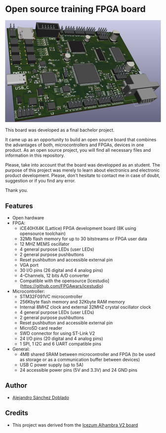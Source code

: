 # Open source training FPGA board

![](https://github.com/asdoblado96/TFG_2020_ASD/blob/master/Docs/3dfinal.jpg)

This board was developed as a final bachelor project.

It came up as an opportunity to build an open source board that combines the advantages of both, microcontrollers and FPGAs, devices in one product. As an open source project, you will find all necessary files and information in this repository.

Please, take into account that the board was developped as an student. The purpose of this project was merely to learn about electronics and electronic product development. Please, don't hesitate to contact me in case of doubt, suggestion or if you find any error. 

Thank you.

## Features

* Open hardware
* FPGA:
    * iCE40HX4K (Lattice) FPGA development board (8K using opensource toolchain)
    * 32Mb flash memory for up to 30 bitstreams or FPGA user data
    * 12 MHZ MEMS oscillator 
    * 4 general purpose LEDs (user LEDs)
    * 2 general purpose pushbuttons
    * Reset pushbutton and accessible external pin
    * VGA port
    * 30 I/O pins (26 digital and 4 analog pins)
    * 4-Channels, 12 bits A/D converter
    * Compatible with the opensource [Icestudio] (https://github.com/FPGAwars/icestudio)
* Microcontroller:
    * STM32F091VC microcontroller
    * 256Kbyte flash memory and 32Kbyte RAM memory
    * Internal 8MHZ clock and external 32MHZ crystal oscillator clock
    * 4 general purpose LEDs (user LEDs)
    * 2 general purpose pushbuttons
    * Reset pushbutton and accessible external pin
    * MicroSD card reader
    * SWD connector for using ST-Link V2
    * 24 I/O pins (20 digital and 4 analog pins)
    * 1 SPI, 1 I2C and 6 UART compatible pins
* General:
    * 4MB shared SRAM between microcontroller and FPGA (to be used as storage or as a communication buffer between devices)
    * USB C power supply (up to 5A)
    * 24 accessible power pins (5V and 3.3V) and 24 GND pins


## Author

* [Alejandro Sánchez Doblado](https://www.linkedin.com/in/alejandro-s%C3%A1nchez-doblado-014724183/)

## Credits

* This project was derived from the [Icezum Alhambra V2 board](https://github.com/FPGAwars/Alhambra-II-FPGA)
